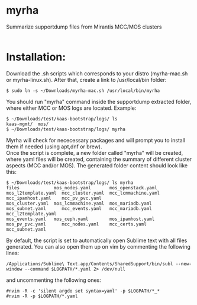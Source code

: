 # myrha
Summarize supportdump files from Mirantis MCC/MOS clusters<br>
<br>
# Installation:
Download the .sh scripts which corresponds to your distro (myrha-mac.sh or myrha-linux.sh). After that, create a link to /usr/local/bin folder:<br>

```
$ sudo ln -s ~/Downloads/myrha-mac.sh /usr/local/bin/myrha
```

You should run "myrha" command inside the supportdump extracted folder, where either MCC or MOS logs are located. Example:<br>

```
$ ~/Downloads/test/kaas-bootstrap/logs/ ls
kaas-mgmt/  mos/
$ ~/Downloads/test/kaas-bootstrap/logs/ myrha
```

Myrha will check for nececessary packages and will prompt you to install them if needed (using apt,dnf or brew).<br>
Once the script is complete, a new folder called "myrha" will be created, where yaml files will be created, containing the summary of different cluster aspects (MCC and/or MOS). The generated folder content should look like this:

```
$ ~/Downloads/test/kaas-bootstrap/logs/ ls myrha 
files             mos_nodes.yaml       mos_openstack.yaml  mos_l2template.yaml  mcc_cluster.yaml  mcc_lcmmachine.yaml  mcc_ipamhost.yaml    mcc_pv_pvc.yaml
mos_cluster.yaml  mos_lcmmachine.yaml  mos_mariadb.yaml    mos_subnet.yaml      mcc_events.yaml   mcc_mariadb.yaml     mcc_l2template.yaml  
mos_events.yaml   mos_ceph.yaml        mos_ipamhost.yaml   mos_pv_pvc.yaml      mcc_nodes.yaml    mcc_certs.yaml       mcc_subnet.yaml      
```

By default, the script is set to automatically open Sublime text with all files generated. You can also open them up on vim by commenting the following lines:<br>

```
/Applications/Sublime\ Text.app/Contents/SharedSupport/bin/subl --new-window --command $LOGPATH/*.yaml 2> /dev/null
```

and uncommenting the following ones:<br>

```
#nvim -R -c 'silent argdo set syntax=yaml' -p $LOGPATH/*_*
#nvim -R -p $LOGPATH/*.yaml
```

